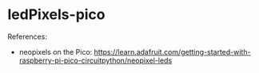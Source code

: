 # ledPixels-pico

References:
* neopixels on the Pico: https://learn.adafruit.com/getting-started-with-raspberry-pi-pico-circuitpython/neopixel-leds

